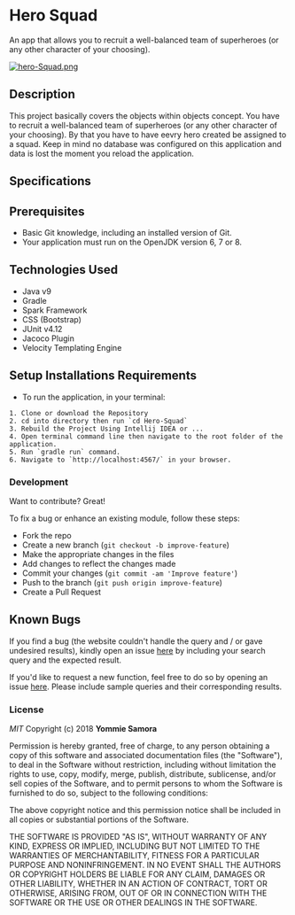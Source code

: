 # Hero Squad

An app that allows you to recruit a well-balanced team of superheroes (or any other character of your choosing).

[![hero-Squad.png](https://i.postimg.cc/jdNwCwZN/hero-Squad.png)](https://postimg.cc/PPXrRxGr)

## Description

This project basically covers the objects within objects concept. You have to recruit a well-balanced team of superheroes (or any other character of your choosing). By that you have to have eevry hero created be assigned to a squad. Keep in mind no database was configured on this application and data is lost the moment you reload the application.


## Specifications


## Prerequisites

- Basic Git knowledge, including an installed version of Git.
- Your application must run on the OpenJDK version 6, 7 or 8.

## Technologies Used 

- Java v9
- Gradle
- Spark Framework
- CSS (Bootstrap)
- JUnit v4.12
- Jacoco Plugin
- Velocity Templating Engine


## Setup Installations Requirements
   * To run the application, in your terminal:

    1. Clone or download the Repository
    2. cd into directory then run `cd Hero-Squad`
    3. Rebuild the Project Using Intellij IDEA or ...
    4. Open terminal command line then navigate to the root folder of the application.
    5. Run `gradle run` command.
    6. Navigate to `http://localhost:4567/` in your browser.
  

### Development

Want to contribute? Great!

To fix a bug or enhance an existing module, follow these steps:

- Fork the repo
- Create a new branch (`git checkout -b improve-feature`)
- Make the appropriate changes in the files
- Add changes to reflect the changes made
- Commit your changes (`git commit -am 'Improve feature'`)
- Push to the branch (`git push origin improve-feature`)
- Create a Pull Request 

## Known Bugs

If you find a bug (the website couldn't handle the query and / or gave undesired results), kindly open an issue [here](https://github.com/yomZsamora/Hero-Squad/issues/new) by including your search query and the expected result.

If you'd like to request a new function, feel free to do so by opening an issue [here](https://github.com/yomZsamora/Hero-Squad/issues/new). Please include sample queries and their corresponding results.

### License

*MIT*
Copyright (c) 2018 **Yommie Samora**

Permission is hereby granted, free of charge, to any person obtaining a copy of this software and associated documentation files (the "Software"), to deal in the Software without restriction, including without limitation the rights to use, copy, modify, merge, publish, distribute, sublicense, and/or sell copies of the Software, and to permit persons to whom the Software is furnished to do so, subject to the following conditions:

The above copyright notice and this permission notice shall be included in all copies or substantial portions of the Software.

THE SOFTWARE IS PROVIDED "AS IS", WITHOUT WARRANTY OF ANY KIND, EXPRESS OR IMPLIED, INCLUDING BUT NOT LIMITED TO THE WARRANTIES OF MERCHANTABILITY, FITNESS FOR A PARTICULAR PURPOSE AND NONINFRINGEMENT. IN NO EVENT SHALL THE AUTHORS OR COPYRIGHT HOLDERS BE LIABLE FOR ANY CLAIM, DAMAGES OR OTHER LIABILITY, WHETHER IN AN ACTION OF CONTRACT, TORT OR OTHERWISE, ARISING FROM, OUT OF OR IN CONNECTION WITH THE SOFTWARE OR THE USE OR OTHER DEALINGS IN THE SOFTWARE.